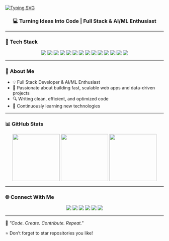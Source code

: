 <!-- 💫 Animated Banner / Stylish Header -->
[![Typing SVG](https://readme-typing-svg.herokuapp.com?font=Fira+Code&size=28&duration=3000&pause=500&color=FF7F50&center=true&vCenter=true&width=700&lines=Hey+there!+I'm+Sumit;Full+Stack+Developer)](https://git.io/typing-svg)



<h3 align="center">💻 Turning Ideas Into Code | Full Stack & AI/ML Enthusiast</h3>

---

### 🧰 **Tech Stack**  

<p align="center">
  <!-- Frontend -->
  <img src="https://img.shields.io/badge/HTML5-E34F26?style=for-the-badge&logo=html5&logoColor=white" />
  <img src="https://img.shields.io/badge/CSS3-1572B6?style=for-the-badge&logo=css3&logoColor=white" />
  <img src="https://img.shields.io/badge/JavaScript-F7DF1E?style=for-the-badge&logo=javascript&logoColor=black" />
  <img src="https://img.shields.io/badge/React-61DAFB?style=for-the-badge&logo=react&logoColor=black" />


  <!-- Backend -->
  <img src="https://img.shields.io/badge/Python-3776AB?style=for-the-badge&logo=python&logoColor=white" />
  <img src="https://img.shields.io/badge/FastAPI-009688?style=for-the-badge&logo=fastapi&logoColor=white" />
  <img src="https://img.shields.io/badge/NumPy-013243?style=for-the-badge&logo=NumPy&logoColor=white" />
  <img src="https://img.shields.io/badge/Pandas-150458?style=for-the-badge&logo=pandas&logoColor=white" />
  <img src="https://img.shields.io/badge/Matplotlib-D87A0F?style=for-the-badge&logo=matplotlib&logoColor=white" />
  <img src="https://img.shields.io/badge/Scikit--learn-F7931E?style=for-the-badge&logo=scikitlearn&logoColor=white" />
  <img src="https://img.shields.io/badge/TensorFlow-FF6F00?style=for-the-badge&logo=tensorflow&logoColor=white" />
  <img src="https://img.shields.io/badge/MySQL-4479A1?style=for-the-badge&logo=mysql&logoColor=white" />
  <img src="https://img.shields.io/badge/Git-F05032?style=for-the-badge&logo=git&logoColor=white" />
  <img src="https://img.shields.io/badge/GitHub-181717?style=for-the-badge&logo=github&logoColor=white" />
</p>

---

### 🌟 **About Me**  
- 💡 Full Stack Developer & AI/ML Enthusiast  
- 🚀 Passionate about building fast, scalable web apps and data-driven projects  
- 🔍 Writing clean, efficient, and optimized code  
- 🎯 Continuously learning new technologies  

---

### 📊 **GitHub Stats**  

<p align="center">
  <!-- GitHub Stats -->
  <img src="https://github-readme-stats.vercel.app/api?username=SumitGujariya&show_icons=true&theme=redical" height="150"/>
  <!-- Top Languages -->
  <img src="https://github-readme-stats.vercel.app/api/top-langs/?username=SumitGujariya&layout=compact&theme=readical" height="150"/>
  <!-- Streak -->
  <img src="https://github-readme-streak-stats.herokuapp.com/?user=SumitGujariya&theme=redical" height="150"/>
</p>

---

### 🌐 **Connect With Me**  
 

<p align="center">
  <a href="https://github.com/SumitGujariya"><img src="https://img.shields.io/badge/GitHub-181717?style=for-the-badge&logo=github&logoColor=white"/></a>
  <a href="https://www.linkedin.com/in/sumit-gujariya-"><img src="https://img.shields.io/badge/LinkedIn-181717?style=for-the-badge&logo=linkedin&logoColor=0A66C2"/></a>
  <a href="mailto:gujariyasumit96@gmail.com"><img src="https://img.shields.io/badge/Email-181717?style=for-the-badge&logo=gmail&logoColor=D14836"/></a>
    <a href="https://www.linkedin.com/in/sumit-gujariya-"><img src="https://img.shields.io/badge/LinkedIn-0077B5?style=for-the-badge&logo=linkedin&logoColor=white"/></a>
  <a href="file:///C:/Users/acer/Downloads/sumit%20resume25%20(2)%20(2).pdf"><img src="https://img.shields.io/badge/Resume-181717?style=for-the-badge&logo=adobe&logoColor=FF0000"/></a>
  <a href="file:///C:/Users/acer/Downloads/sumit%20resume25%20(2)%20(2).pdf"><img src="https://img.shields.io/badge/Portfolio-181717?style=for-the-badge&logo=google-chrome&logoColor=F4B400"/></a>
</p>



---

💬 *"Code. Create. Contribute. Repeat."*

⭐ Don’t forget to star repositories you like!
